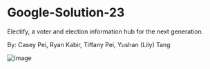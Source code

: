 # Google-Solution-23

Electify, a voter and election information hub for the next generation.

By: Casey Pei, Ryan Kabir, Tiffany Pei, Yushan (Lily) Tang

![image](https://user-images.githubusercontent.com/73092944/229997482-4b52b41b-3701-4ecb-8fa3-050ce183b186.png)
